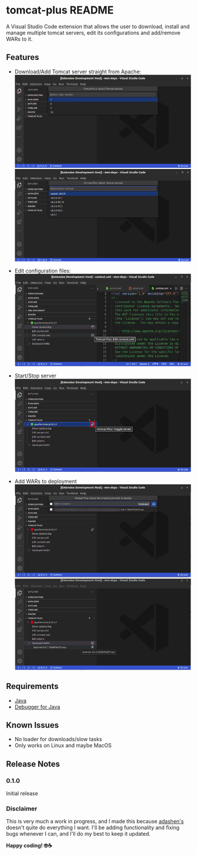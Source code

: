# tomcat-plus README

  
A Visual Studio Code extension that allows the user to download, install and manage multiple tomcat servers, edit its configurations and add/remove WARs to it. 

  

## Features

  

 - Download/Add Tomcat server straight from Apache:
 ![Major version](tutorial/2.png)
 ![Minor version](tutorial/3.png)

 -  Edit configuration files:
 ![Edit config](tutorial/8.png)

- Start/Stop server
 ![Toggle server](tutorial/7.png)

- Add WARs to deployment
 ![Choose WARs](tutorial/5.png)
 ![WARs list](tutorial/6.png)
  

## Requirements

  - [Java](https://www.java.com/)
  - [Debugger for Java](https://marketplace.visualstudio.com/items?itemName=vscjava.vscode-java-debug)

  
## Known Issues

  

- No loader for downloads/slow tasks
- Only works on Linux and maybe MacOS
  

## Release Notes

  

### 0.1.0

Initial release



### Disclaimer

This is very much a work in progress, and I made this because [adashen's](https://marketplace.visualstudio.com/items?itemName=adashen.vscode-tomcat) doesn't quite do everything I want. I'll be adding functionality and fixing bugs whenever I can, and I'll do my best to keep it updated.

**Happy coding! 🤓☕**